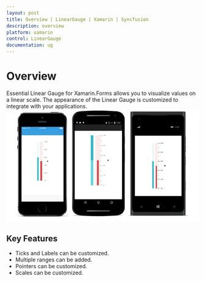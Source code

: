 ```yaml
---
layout: post
title: Overview | LinearGauge | Xamarin | Syncfusion
description: overview
platform: xamarin
control: LinearGauge
documentation: ug
---
```


# Overview

Essential Linear Gauge for Xamarin.Forms allows you to visualize values on a linear scale. The appearance of the Linear Gauge is customized to integrate with your applications.
![](images/overview.png)

## Key Features

* Ticks and Labels can be customized.
* Multiple ranges can be added.
* Pointers can be customized.
* Scales can be customized.
